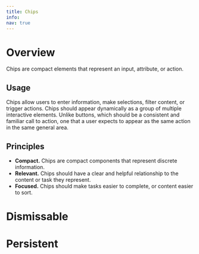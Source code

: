 ```yaml
---
title: Chips
info:
nav: true
---
```

# Overview
Chips are compact elements that represent an input, attribute, or action.

## Usage
Chips allow users to enter information, make selections, filter content, or trigger actions. Chips should appear dynamically as a group of multiple interactive elements. Unlike buttons, which should be a consistent and familiar call to action, one that a user expects to appear as the same action in the same general area.

## Principles
- **Compact.** Chips are compact components that represent discrete information.
- **Relevant.** Chips should have a clear and helpful relationship to the content or task they represent.
- **Focused.** Chips should make tasks easier to complete, or content easier to sort.

# Dismissable

# Persistent
